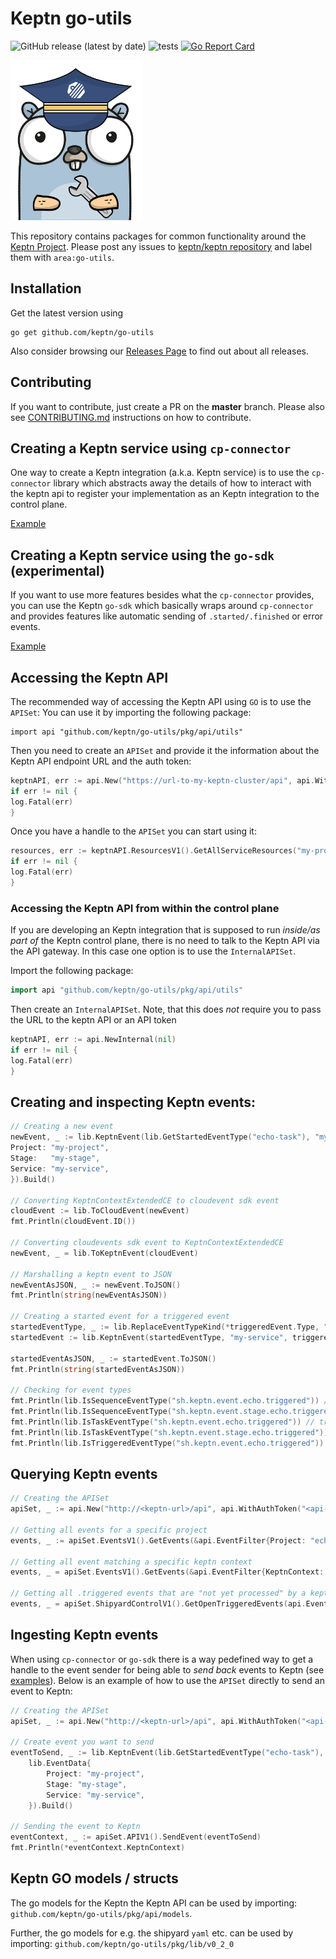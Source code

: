 # Keptn go-utils

![GitHub release (latest by date)](https://img.shields.io/github/v/release/keptn/go-utils)
![tests](https://github.com/keptn/go-utils/workflows/tests/badge.svg)
[![Go Report Card](https://goreportcard.com/badge/github.com/keptn/go-utils)](https://goreportcard.com/report/github.com/keptn/go-utils)

<img src="./gopher.png" alt="go-utils-gopher" width="210"/>

This repository contains packages for common functionality around the [Keptn Project](https://github.com/keptn).
Please post any issues to [keptn/keptn repository](https://github.com/keptn/keptn/issues) and label them
with `area:go-utils`.

## Installation

Get the latest version using

```console
go get github.com/keptn/go-utils
```

Also consider browsing our [Releases Page](https://github.com/keptn/go-utils/releases) to find out about all releases.

## Contributing

If you want to contribute, just create a PR on the **master** branch.
Please also see [CONTRIBUTING.md](CONTRIBUTING.md) instructions on how to contribute.

## Creating a Keptn service using `cp-connector`

One way to create a Keptn integration (a.k.a. Keptn service) is to use the `cp-connector` library which abstracts away
the
details of how to interact with the keptn api to register your implementation as an Keptn integration to the control
plane.

[Example](./examples/cp-connector)

## Creating a Keptn service using the `go-sdk` (experimental)

If you want to use more features besides what the `cp-connector` provides, you can use the Keptn `go-sdk` which
basically wraps around `cp-connector` and provides features like automatic sending of `.started/.finished` or error
events.

[Example](./examples/go-sdk)

## Accessing the Keptn API

The recommended way of accessing the Keptn API using `GO` is to use the `APISet`:
You can use it by importing the following package:

```golang
import api "github.com/keptn/go-utils/pkg/api/utils"
```

Then you need to create an `APISet` and provide it the information about
the Keptn API endpoint URL and the auth token:

```go
keptnAPI, err := api.New("https://url-to-my-keptn-cluster/api", api.WithAuthToken(mySecretToken))
if err != nil {
log.Fatal(err)
}
```

Once you have a handle to the `APISet` you can start using it:

```go
resources, err := keptnAPI.ResourcesV1().GetAllServiceResources("my-project", "my-stage", "my-service")
if err != nil {
log.Fatal(err)
}
```

### Accessing the Keptn API from within the control plane

If you are developing an Keptn integration that is supposed to run *inside/as part of* the Keptn control plane,
there is no need to talk to the Keptn API via the API gateway. In this case one option is to use the `InternalAPISet`.

Import the following package:

```go
import api "github.com/keptn/go-utils/pkg/api/utils"
```

Then create an `InternalAPISet`. Note, that this does *not* require you to pass the URL to the keptn API or an API token

```go
keptnAPI, err := api.NewInternal(nil)
if err != nil {
log.Fatal(err)
}
```

## Creating and inspecting Keptn events:

```go
// Creating a new event
newEvent, _ := lib.KeptnEvent(lib.GetStartedEventType("echo-task"), "my-service", lib.EventData{
Project: "my-project",
Stage:   "my-stage",
Service: "my-service",
}).Build()

// Converting KeptnContextExtendedCE to cloudevent sdk event
cloudEvent := lib.ToCloudEvent(newEvent)
fmt.Println(cloudEvent.ID())

// Converting cloudevents sdk event to KeptnContextExtendedCE
newEvent, _ = lib.ToKeptnEvent(cloudEvent)

// Marshalling a keptn event to JSON
newEventAsJSON, _ := newEvent.ToJSON()
fmt.Println(string(newEventAsJSON))

// Creating a started event for a triggered event
startedEventType, _ := lib.ReplaceEventTypeKind(*triggeredEvent.Type, "started")
startedEvent := lib.KeptnEvent(startedEventType, "my-service", triggeredEvent.Data)

startedEventAsJSON, _ := startedEvent.ToJSON()
fmt.Println(string(startedEventAsJSON))

// Checking for event types
fmt.Println(lib.IsSequenceEventType("sh.keptn.event.echo.triggered")) // false
fmt.Println(lib.IsSequenceEventType("sh.keptn.event.stage.echo.triggered")) // true
fmt.Println(lib.IsTaskEventType("sh.keptn.event.echo.triggered")) // true
fmt.Println(lib.IsTaskEventType("sh.keptn.event.stage.echo.triggered")) // false
fmt.Println(lib.IsTriggeredEventType("sh.keptn.event.echo.triggered")) // true
```

## Querying Keptn events

```go
// Creating the APISet
apiSet, _ := api.New("http://<keptn-url>/api", api.WithAuthToken("<api-token>"))

// Getting all events for a specific project
events, _ := apiSet.EventsV1().GetEvents(&api.EventFilter{Project: "echo-project"})

// Getting all event matching a specific keptn context
events, _ = apiSet.EventsV1().GetEvents(&api.EventFilter{KeptnContext: "7d4ca79a-6f38-4b88-9139-433342e350bf",})

// Getting all .triggered events that are "not yet processed" by a keptn integration for a specific project
events, _ = apiSet.ShipyardControlV1().GetOpenTriggeredEvents(api.EventFilter{Project: "echo-project"})
```

## Ingesting Keptn events

When using `cp-connector` or `go-sdk` there is a way pedefined way to get a handle to the event sender for being able
to *send back* events to Keptn (see [examples](./examples/cp-connector)).
Below is an example of how to use the `APISet` directly to send an event to Keptn:

```go
// Creating the APISet
apiSet, _ := api.New("http://<keptn-url>/api", api.WithAuthToken("<api-token>"))

// Create event you want to send
eventToSend, _ := lib.KeptnEvent(lib.GetStartedEventType("echo-task"), "my-service",
	lib.EventData{
	    Project: "my-project", 
		Stage: "my-stage", 
		Service: "my-service",
	}).Build()

// Sending the event to Keptn
eventContext, _ := apiSet.APIV1().SendEvent(eventToSend)
fmt.Println(*eventContext.KeptnContext)
```

## Keptn GO models / structs

The go models for the Keptn the Keptn API can be used by importing: `github.com/keptn/go-utils/pkg/api/models`.

Further, the go models for e.g. the shipyard `yaml` etc. can be used by
importing: `github.com/keptn/go-utils/pkg/lib/v0_2_0`